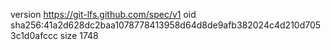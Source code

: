 version https://git-lfs.github.com/spec/v1
oid sha256:41a2d628dc2baa1078778413958d64d8de9afb382024c4d210d7053c1d0afccc
size 1748
